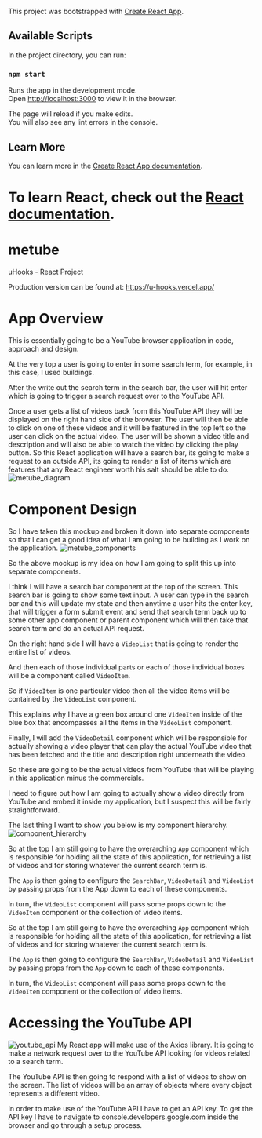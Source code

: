 
This project was bootstrapped with [Create React App](https://github.com/facebook/create-react-app).

## Available Scripts

In the project directory, you can run:

### `npm start`

Runs the app in the development mode.<br>
Open [http://localhost:3000](http://localhost:3000) to view it in the browser.

The page will reload if you make edits.<br>
You will also see any lint errors in the console.

## Learn More

You can learn more in the [Create React App documentation](https://facebook.github.io/create-react-app/docs/getting-started).

To learn React, check out the [React documentation](https://reactjs.org/).
=======
# metube
uHooks - React Project

Production version can be found at:
https://u-hooks.vercel.app/

# App Overview
This is essentially going to be a YouTube browser application in code, approach and design.

At the very top a user is going to enter in some search term, for example, in this case, I used
buildings.

After the write out the search term in the search bar, the user will hit enter which is going to trigger a
search request over to the YouTube API.

Once a user gets a list of videos back from this YouTube API they will be displayed on the right hand
side of the browser. The user will then be able to click on one of these videos and it will be featured in
the top left so the user can click on the actual video. The user will be shown a video title and
description and will also be able to watch the video by clicking the play button.
So this React application will have a search bar, its going to make a request to an outside API, its
going to render a list of items which are features that any React engineer worth his salt should be
able to do.
![metube_diagram](metube_diagram.png)

# Component Design
So I have taken this mockup and broken it down into separate components so that I can get a good idea of what I am going to be building as I work on the application.
![metube_components](metube_components.png)

So the above mockup is my idea on how I am going to split this up into separate components.

I think I will have a search bar component at the top of the screen. This search bar is going to show some text input. A user can type in the search bar and this will update my state and then anytime a user hits the enter key, that will trigger a form submit event and send that search term back up to some other app component or parent component which will then take that search term and do an actual API request.

On the right hand side I will have a `VideoList` that is going to render the entire list of videos.

And then each of those individual parts or each of those individual boxes will be a component called `VideoItem`.

So if `VideoItem` is one particular video then all the video items will be contained by the `VideoList` component.

This explains why I have a green box around one `VideoItem` inside of the blue box that encompasses all the items in the `VideoList` component.

Finally, I will add the `VideoDetail` component which will be responsible for actually showing a video player that can play the actual YouTube video that has been fetched and the title and description right underneath the video.

So these are going to be the actual videos from YouTube that will be playing in this application minus the commercials.

I need to figure out how I am going to actually show a video directly from YouTube and embed it inside my application, but I suspect this will be fairly straightforward.

The last thing I want to show you below is my component hierarchy.
![component_hierarchy](component_hierarchy.png)

So at the top I am still going to have the overarching `App` component which is responsible for holding all the state of this application, for retrieving a list of videos and for storing whatever the current search term is.

The `App` is then going to configure the `SearchBar`, `VideoDetail` and `VideoList` by passing props from the App down to each of these components.

In turn, the `VideoList` component will pass some props down to the `VideoItem` component or the collection of video items.

So at the top I am still going to have the overarching `App` component which is responsible for holding all the state of this application, for retrieving a list of videos and for storing whatever the current search term is.

The `App` is then going to configure the `SearchBar`, `VideoDetail` and `VideoList` by passing props from the `App` down to each of these components.

In turn, the `VideoList` component will pass some props down to the `VideoItem` component or the collection of video items.

# Accessing the YouTube API
![youtube_api](youtube_api.png)
My React app will make use of the Axios library. It is going to make a network request over to the YouTube API looking for videos related to a search term.

The YouTube API is then going to respond with a list of videos to show on the screen. The list of videos will be an array of objects where every object represents a different video.

In order to make use of the YouTube API I have to get an API key. To get the API key I have to navigate to console.developers.google.com inside the browser and go through a setup process.

